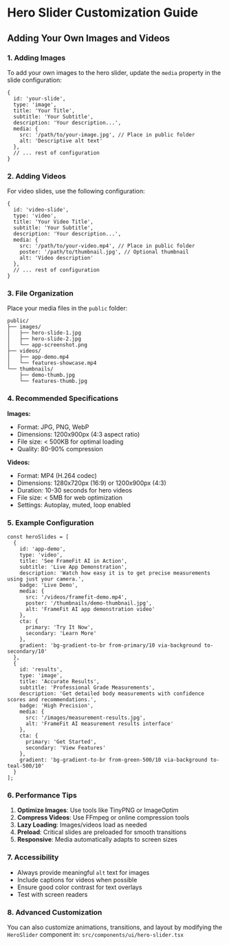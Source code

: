# Hero Slider Customization Guide

## Adding Your Own Images and Videos

### 1. Adding Images

To add your own images to the hero slider, update the `media` property in the slide configuration:

```tsx
{
  id: 'your-slide',
  type: 'image',
  title: 'Your Title',
  subtitle: 'Your Subtitle',
  description: 'Your description...',
  media: {
    src: '/path/to/your-image.jpg', // Place in public folder
    alt: 'Descriptive alt text'
  },
  // ... rest of configuration
}
```

### 2. Adding Videos

For video slides, use the following configuration:

```tsx
{
  id: 'video-slide',
  type: 'video',
  title: 'Your Video Title',
  subtitle: 'Your Subtitle',
  description: 'Your description...',
  media: {
    src: '/path/to/your-video.mp4', // Place in public folder
    poster: '/path/to/thumbnail.jpg', // Optional thumbnail
    alt: 'Video description'
  },
  // ... rest of configuration
}
```

### 3. File Organization

Place your media files in the `public` folder:

```
public/
├── images/
│   ├── hero-slide-1.jpg
│   ├── hero-slide-2.jpg
│   └── app-screenshot.png
├── videos/
│   ├── app-demo.mp4
│   └── features-showcase.mp4
└── thumbnails/
    ├── demo-thumb.jpg
    └── features-thumb.jpg
```

### 4. Recommended Specifications

**Images:**
- Format: JPG, PNG, WebP
- Dimensions: 1200x900px (4:3 aspect ratio)
- File size: < 500KB for optimal loading
- Quality: 80-90% compression

**Videos:**
- Format: MP4 (H.264 codec)
- Dimensions: 1280x720px (16:9) or 1200x900px (4:3)
- Duration: 10-30 seconds for hero videos
- File size: < 5MB for web optimization
- Settings: Autoplay, muted, loop enabled

### 5. Example Configuration

```tsx
const heroSlides = [
  {
    id: 'app-demo',
    type: 'video',
    title: 'See FrameFit AI in Action',
    subtitle: 'Live App Demonstration',
    description: 'Watch how easy it is to get precise measurements using just your camera.',
    badge: 'Live Demo',
    media: {
      src: '/videos/framefit-demo.mp4',
      poster: '/thumbnails/demo-thumbnail.jpg',
      alt: 'FrameFit AI app demonstration video'
    },
    cta: {
      primary: 'Try It Now',
      secondary: 'Learn More'
    },
    gradient: 'bg-gradient-to-br from-primary/10 via-background to-secondary/10'
  },
  {
    id: 'results',
    type: 'image',
    title: 'Accurate Results',
    subtitle: 'Professional Grade Measurements',
    description: 'Get detailed body measurements with confidence scores and recommendations.',
    badge: 'High Precision',
    media: {
      src: '/images/measurement-results.jpg',
      alt: 'FrameFit AI measurement results interface'
    },
    cta: {
      primary: 'Get Started',
      secondary: 'View Features'
    },
    gradient: 'bg-gradient-to-br from-green-500/10 via-background to-teal-500/10'
  }
];
```

### 6. Performance Tips

1. **Optimize Images**: Use tools like TinyPNG or ImageOptim
2. **Compress Videos**: Use FFmpeg or online compression tools
3. **Lazy Loading**: Images/videos load as needed
4. **Preload**: Critical slides are preloaded for smooth transitions
5. **Responsive**: Media automatically adapts to screen sizes

### 7. Accessibility

- Always provide meaningful `alt` text for images
- Include captions for videos when possible
- Ensure good color contrast for text overlays
- Test with screen readers

### 8. Advanced Customization

You can also customize animations, transitions, and layout by modifying the `HeroSlider` component in:
`src/components/ui/hero-slider.tsx`
